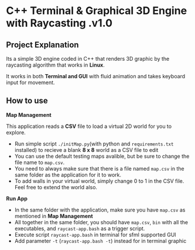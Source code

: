 # C++ Terminal & Graphical 3D Engine with Raycasting  .v1.0

## Project Explanation

Its a simple 3D engine coded in C++ that renders 3D graphic by the raycasting algorithm that works in **Linux**.

It works in both **Terminal and GUI** with fluid animation and takes keyboard input for movement.

## How to use

**Map Management**

This application reads a **CSV** file to load a virtual 2D world for you to explore.

- Run simple script `./initMap.py`(with python and `requirements.txt` installed) to recieve a blank **8 x 8** world as a CSV file to edit
- You can use the default testing maps avalible, but be sure to change the file name to `map.csv`.
- You need to always make sure that there is a file named `map.csv` in the same folder as the application for it to work.
- To add walls in your virtual world, simply change 0 to 1 in the CSV file. Feel free to extend the world also.

**Run App** 

- In the same folder with the application, make sure you have `map.csv` as mentioned in **Map Management**
- All together in the same folder, you should have `map.csv`, `bin` with all the executables, and `raycast-app.bash` as a trigger script.
- Execute script `raycast-app.bash`  in terminal for sfml supported GUI
- Add parameter `-t` (`raycast-app.bash -t`)  instead for in terminal graphic

